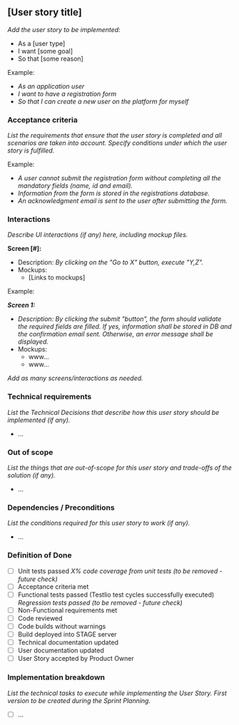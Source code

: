 ## [User story title]
_Add the user story to be implemented:_

- As a [user type]
- I want [some goal]
- So that [some reason]

Example:
- _As an application user_
- _I want to have a registration form_
- _So that I can create a new user on the platform for myself_

### Acceptance criteria
_List the requirements that ensure that the user story is completed and all scenarios are taken into account. Specify conditions under which the user story is fulfilled._

Example:
- _A user cannot submit the registration form without completing all the mandatory fields (name, id and email)._
- _Information from the form is stored in the registrations database._
- _An acknowledgment email is sent to the user after submitting the form._

### Interactions
_Describe UI interactions (if any) here, including mockup files._

**Screen [#]:**
- Description: _By clicking on the "Go to X" button, execute "Y,Z"._
- Mockups:
	- [Links to mockups]

Example:

**_Screen 1:_**
- _Description: By clicking the submit "button", the form should validate the required fields are filled. If yes, information shall be stored in DB and the confirmation email sent. Otherwise, an error message shall be displayed._
- Mockups:
	- www...
	- www...

_Add as many screens/interactions as needed._

### Technical requirements
_List the Technical Decisions that describe how this user story should be implemented (if any)._
- ...

### Out of scope
_List the things that are out-of-scope for this user story and trade-offs of the solution (if any)._
- ...

### Dependencies / Preconditions
_List the conditions required for this user story to work (if any)._
- ...

### Definition of Done
- [ ]  Unit tests passed
_X% code coverage from unit tests (to be removed - future check)_
- [ ]  Acceptance criteria met
- [ ]  Functional tests passed (Testlio test cycles successfully executed) 
_Regression tests passed (to be removed - future check)_
- [ ]  Non-Functional requirements met
- [ ]  Code reviewed
- [ ]  Code builds without warnings
- [ ]  Build deployed into STAGE server
- [ ]  Technical documentation updated
- [ ]  User documentation updated
- [ ]  User Story accepted by Product Owner

### Implementation breakdown
_List the technical tasks to execute while implementing the User Story. First version to be created during the Sprint Planning._
- [ ] ...